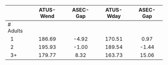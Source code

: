
|                      |    ATUS-Wend |     ASEC-Gap |    ATUS-Wday |     ASEC-Gap |
| -------------------- | :----------: | :----------: | :----------: | :----------: |
| # Adults             |              |              |              |              |
| &nbsp;&nbsp;1        |       186.69 |        -4.92 |       170.51 |         0.97 |
| &nbsp;&nbsp;2        |       195.93 |        -1.00 |       189.54 |        -1.44 |
| &nbsp;&nbsp;3+       |       179.77 |         8.32 |       163.73 |        15.06 |

